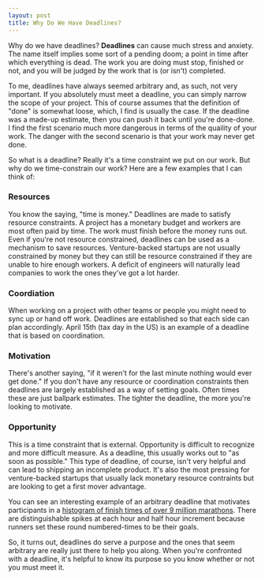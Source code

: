 ```yaml
---
layout: post
title: Why Do We Have Deadlines?
---
```


Why do we have deadlines? **Deadlines** can cause much stress and anxiety. The name itself implies some sort of a pending doom; a point in time after which everything is dead. The work you are doing must stop, finished or not, and you will be judged by the work that is (or isn't) completed.

To me, deadlines have always seemed arbitrary and, as such, not very important. If you absolutely must meet a deadline, you can simply narrow the scope of your project. This of course assumes that the definition of "done" is somewhat loose, which, I find is usually the case. If the deadline was a made-up estimate, then you can push it back until you're done-done. I find the first scenario much more dangerous in terms of the quaility of your work. The danger with the second scenario is that your work may never get done.

So what is a deadline? Really it's a time constraint we put on our work. But why do we time-constrain our work? Here are a few examples that I can think of:

### Resources
You know the saying, "time is money." Deadlines are made to satisfy resource constraints. A project has a monetary budget and workers are most often paid by time. The work must finish before the money runs out. Even if you're not resource constrained, deadlines can be used as a mechanism to save resources. Venture-backed startups are not usually constrained by money but they can still be resource constrained if they are unable to hire enough workers. A deficit of engineers will naturally lead companies to work the ones they've got a lot harder.

### Coordiation
When working on a project with other teams or people you might need to sync up or hand off work. Deadlines are established so that each side can plan accordingly. April 15th (tax day in the US) is an example of a deadline that is based on coordination.

### Motivation
There's another saying, "if it weren't for the last minute nothing would ever get done." If you don't have any resource or coordination constraints then deadlines are largely established as a way of setting goals. Often times these are just ballpark estimates. The tighter the deadline, the more you're looking to motivate.

### Opportunity
This is a time constraint that is external. Opportunity is difficult to recognize and more difficult measure. As a deadline, this usually works out to "as soon as possible." This type of deadline, of course, isn't very helpful and can lead to shipping an incomplete product. It's also the most pressing for venture-backed startups that usually lack monetary resource contraints but are looking to get a first mover advantage.

You can see an interesting example of an arbitrary deadline that motivates participants in a [histogram of finish times of over 9 million marathons](http://www.nytimes.com/2014/04/23/upshot/what-good-marathons-and-bad-investments-have-in-common.html). There are distinguishable spikes at each hour and half hour increment because runners set these round numbered-times to be their goals.

So, it turns out, deadlines do serve a purpose and the ones that seem arbitrary are really just there to help you along. When you're confronted with a deadline, it's helpful to know its purpose so you know whether or not you must meet it.
